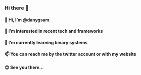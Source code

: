 ### Hi there 👋

#### 👋 Hi, I’m @danygsam
#### 👀 I’m interested in recent tech and frameworks
#### 🌱 I’m currently learning binary systems
#### 📫 You can reach me by the twitter account or with my website
#### 😊 See you there...
